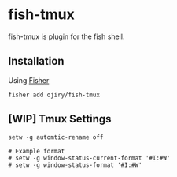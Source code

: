 # fish-tmux

fish-tmux is plugin for the fish shell.

## Installation

Using [Fisher](https://github.com/jorgebucaran/fisher)

```
fisher add ojiry/fish-tmux
```

## [WIP] Tmux Settings

```
setw -g automtic-rename off

# Example format
# setw -g window-status-current-format '#I:#W'
# setw -g window-status-format '#I:#W'
```
